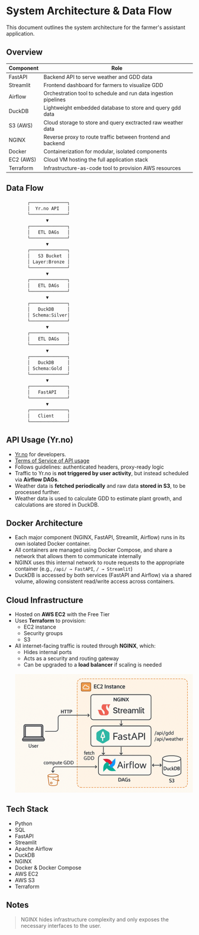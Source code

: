 # System Architecture & Data Flow
This document outlines the system architecture for the farmer's assistant application.

## Overview

| Component        | Role                                                                 |
|------------------|----------------------------------------------------------------------|
| FastAPI          | Backend API to serve weather and GDD data                            |
| Streamlit        | Frontend dashboard for farmers to visualize GDD                      |
| Airflow          | Orchestration tool to schedule and run data ingestion pipelines      |
| DuckDB           | Lightweight embedded database to store and query gdd data            |
| S3 (AWS)         | Cloud storage to store and query exctracted raw weather data         |
| NGINX            | Reverse proxy to route traffic between frontend and backend          |
| Docker           | Containerization for modular, isolated components                    |
| EC2 (AWS)        | Cloud VM hosting the full application stack                          |
| Terraform        | Infrastructure-as-code tool to provision AWS resources               |

## Data Flow

            ┌──────────────┐
            │  Yr.no API   │
            └──────────────┘
                   ▼
            ┌──────────────┐
            │   ETL DAGs   │
            └──────────────┘
                   ▼
            ┌──────────────┐
            │   S3 Bucket  │
            │ Layer:Bronze │
            └──────────────┘
                   ▼
            ┌──────────────┐
            │   ETL DAGs   │
            └──────────────┘
                   ▼
            ┌──────────────┐
            │   DuckDB     │
            │ Schema:Silver│
            └──────────────┘
                   ▼
            ┌──────────────┐
            │   ETL DAGs   │
            └──────────────┘
                   ▼
            ┌──────────────┐
            │   DuckDB     │
            │ Schema:Gold  │
            └──────────────┘
                   ▼
            ┌──────────────┐
            │   FastAPI    │
            └──────────────┘
                   ▼
            ┌──────────────┐
            │   Client     │
            └──────────────┘


## API Usage (Yr.no)

- [Yr.no](https://developer.yr.no/) for developers.
- [Terms of Service of API usage](https://developer.yr.no/doc/TermsOfService/)
- Follows guidelines: authenticated headers, proxy-ready logic
- Traffic to Yr.no is **not triggered by user activity**, but instead scheduled via **Airflow DAGs**.
- Weather data is **fetched periodically** and raw data **stored in S3**, to be processed further.
- Weather data is used to calculate GDD to estimate plant growth, and calculations are stored in DuckDB.

## Docker Architecture

- Each major component (NGINX, FastAPI, Streamlit, Airflow) runs in its own isolated Docker container.
- All containers are managed using Docker Compose, and share a network that allows them to communicate internally
- NGINX uses this internal network to route requests to the appropriate container (e.g., `/api/ → FastAPI`, `/ → Streamlit`)
- DuckDB is accessed by both services (FastAPI and Airflow) via a shared volume, allowing consistent read/write access across containers.

## Cloud Infrastructure

- Hosted on **AWS EC2** with the Free Tier
- Uses **Terraform** to provision:
  - EC2 instance
  - Security groups
  - S3
- All internet-facing traffic is routed through **NGINX**, which:
  - Hides internal ports
  - Acts as a security and routing gateway
  - Can be upgraded to a **load balancer** if scaling is needed
  <br><br>
  <img src="./images/1-architechture-and-flow.png" width="500" />

## Tech Stack

- Python
- SQL
- FastAPI
- Streamlit
- Apache Airflow
- DuckDB
- NGINX
- Docker & Docker Compose
- AWS EC2
- AWS S3
- Terraform

## Notes

> NGINX  hides infrastructure complexity and only exposes the necessary interfaces to the user.